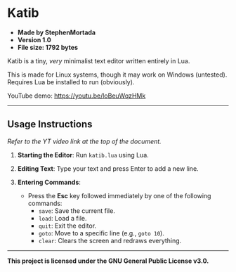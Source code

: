 # Katib

- **Made by StephenMortada**
- **Version 1.0**
- **File size: 1792 bytes**

Katib is a tiny, _very_ minimalist text editor written entirely in Lua.

This is made for Linux systems, though it may work on Windows (untested).
Requires Lua be installed to run (obviously).

YouTube demo: https://youtu.be/loBeuWqzHMk

---

## Usage Instructions

_Refer to the YT video link at the top of the document._

1. **Starting the Editor**: Run `katib.lua` using Lua.

2. **Editing Text**: Type your text and press Enter to add a new line.

3. **Entering Commands**:
   - Press the **Esc** key followed immediately by one of the following commands:
     - `save`: Save the current file.
     - `load`: Load a file.
     - `quit`: Exit the editor.
     - `goto`: Move to a specific line (e.g., `goto 10`).
     - `clear`: Clears the screen and redraws everything.

---

**This project is licensed under the GNU General Public License v3.0.**
